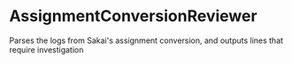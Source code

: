 # AssignmentConversionReviewer
Parses the logs from Sakai's assignment conversion, and outputs lines that require investigation
